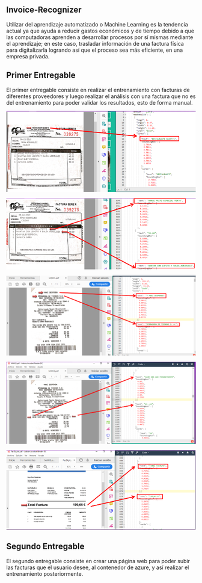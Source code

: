 ## Invoice-Recognizer

Utilizar del aprendizaje automatizado o Machine Learning es la tendencia actual ya que ayuda a reducir gastos económicos y de tiempo debido a que las computadoras aprenden a desarrollar procesos por sí mismas mediante el aprendizaje; en este caso, trasladar información  de una factura física para digitalizarla logrando así que el proceso sea más eficiente, en una empresa privada. 

## Primer Entregable

El primer entregable consiste en realizar el entrenamiento con facturas
de diferentes proveedores y luego realizar el análisis con una factura que
no es del entrenamiento para poder validar los resultados, esto de forma 
manual. 

[![Ejemplo](/imagenes/Ejemplo_1.PNG)](imagenes/Ejemplo_1.PNG)

[![Ejemplo](/imagenes/Ejemplo_11.PNG)](imagenes/Ejemplo_11.PNG)

[![Ejemplo](/imagenes/Ejemplo2.PNG)](imagenes/Ejemplo2.PNG)

[![Ejemplo](/imagenes/Ejemplo2-2.PNG)](imagenes/Ejemplo2-2.PNG)

[![Ejemplo](/imagenes/Ejemplo3.PNG)](imagenes/Ejemplo3.PNG)

## Segundo Entregable

El segundo entregable consiste en crear una página web para poder subir las facturas que el usuario desee, al contenedor de azure, y así realizar el entrenamiento posteriormente.